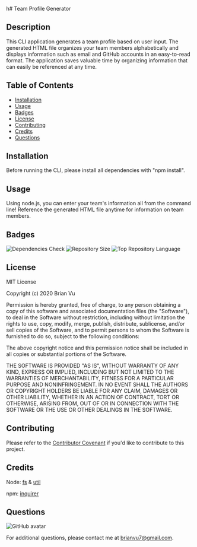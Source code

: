 h# Team Profile Generator

## Description
    
This CLI application generates a team profile based on user input. The generated HTML file organizes your team members alphabetically and displays information such as email and GitHub accounts in an easy-to-read format. The application saves valuable time by organizing information that can easily be referenced at any time.
    
## Table of Contents
    
* [Installation](#installation)
* [Usage](#usage)
* [Badges](#badges)
* [License](#license)
* [Contributing](#contributing)
* [Credits](#credits)
* [Questions](#questions)
    
## Installation
    
Before running the CLI, please install all dependencies with "npm install".
    
## Usage
    
Using node.js, you can enter your team's information all from the command line! Reference the generated HTML file anytime for information on team members.

## Badges

![Dependencies Check](https://img.shields.io/david/b-vu/team-profile?style=flat-square)
![Repository Size](https://img.shields.io/github/repo-size/b-vu/team-profile?style=flat-square)
![Top Repository Language](https://img.shields.io/github/languages/top/b-vu/team-profile?style=flat-square)
    
## License
    
MIT License

Copyright (c) 2020 Brian Vu
            
Permission is hereby granted, free of charge, to any person obtaining a copy
of this software and associated documentation files (the "Software"), to deal
in the Software without restriction, including without limitation the rights
to use, copy, modify, merge, publish, distribute, sublicense, and/or sell
copies of the Software, and to permit persons to whom the Software is
furnished to do so, subject to the following conditions:
            
The above copyright notice and this permission notice shall be included in all
copies or substantial portions of the Software.
            
THE SOFTWARE IS PROVIDED "AS IS", WITHOUT WARRANTY OF ANY KIND, EXPRESS OR
IMPLIED, INCLUDING BUT NOT LIMITED TO THE WARRANTIES OF MERCHANTABILITY,
FITNESS FOR A PARTICULAR PURPOSE AND NONINFRINGEMENT. IN NO EVENT SHALL THE
AUTHORS OR COPYRIGHT HOLDERS BE LIABLE FOR ANY CLAIM, DAMAGES OR OTHER
LIABILITY, WHETHER IN AN ACTION OF CONTRACT, TORT OR OTHERWISE, ARISING FROM,
OUT OF OR IN CONNECTION WITH THE SOFTWARE OR THE USE OR OTHER DEALINGS IN THE
SOFTWARE.
        
## Contributing
    
Please refer to the [Contributor Covenant](https://www.contributor-covenant.org/) if you'd like to contribute to this project.

## Credits
    
Node:
[fs](https://nodejs.org/api/fs.html) & [util](https://nodejs.org/api/util.html)

npm:
[inquirer](https://www.npmjs.com/package/inquirer)
    
## Questions
![GitHub avatar](https://avatars.githubusercontent.com/u/58751099?)

For additional questions, please contact me at brianvu7@gmail.com.